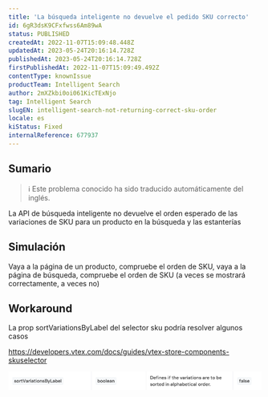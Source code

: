 ```yaml
---
title: 'La búsqueda inteligente no devuelve el pedido SKU correcto'
id: 6gR3dsK9CFxfwss6Am89wA
status: PUBLISHED
createdAt: 2022-11-07T15:09:48.448Z
updatedAt: 2023-05-24T20:16:14.728Z
publishedAt: 2023-05-24T20:16:14.728Z
firstPublishedAt: 2022-11-07T15:09:49.492Z
contentType: knownIssue
productTeam: Intelligent Search
author: 2mXZkbi0oi061KicTExNjo
tag: Intelligent Search
slugEN: intelligent-search-not-returning-correct-sku-order
locale: es
kiStatus: Fixed
internalReference: 677937
---
```


## Sumario

>ℹ️ Este problema conocido ha sido traducido automáticamente del inglés.


La API de búsqueda inteligente no devuelve el orden esperado de las variaciones de SKU para un producto en la búsqueda y las estanterías


##

## Simulación


Vaya a la página de un producto, compruebe el orden de SKU, vaya a la página de búsqueda, compruebe el orden de SKU (a veces se mostrará correctamente, a veces no)



## Workaround


La prop sortVariationsByLabel del selector sku podría resolver algunos casos

https://developers.vtex.com/docs/guides/vtex-store-components-skuselector

 ![](https://raw.githubusercontent.com/vtexdocs/known-issues/refs/heads/main/docs/es/known-issues/Intelligent%20Search/la-busqueda-inteligente-no-devuelve-el-pedido-sku-correcto_1.png)





